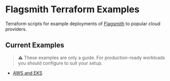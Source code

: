 # Flagsmith Terraform Examples

Terraform scripts for example deployments of [Flagsmith](https://flagsmith.com/) to popular cloud providers.

## Current Examples

> :warning: These examples are only a guide. For production-ready workloads you should configure to suit your setup.

- [AWS and EKS](/flagsmith-on-eks/)
